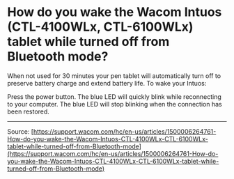 # How do you wake the Wacom Intuos (CTL-4100WLx, CTL-6100WLx) tablet while turned off from Bluetooth mode?

When not used for 30 minutes your pen tablet will automatically turn off to preserve battery charge and extend battery life. To wake your Intuos:

Press the power button.
The blue LED will quickly blink while reconnecting to your computer.
The blue LED will stop blinking when the connection has been restored.

---
Source: [https://support.wacom.com/hc/en-us/articles/1500006264761-How-do-you-wake-the-Wacom-Intuos-CTL-4100WLx-CTL-6100WLx-tablet-while-turned-off-from-Bluetooth-mode](https://support.wacom.com/hc/en-us/articles/1500006264761-How-do-you-wake-the-Wacom-Intuos-CTL-4100WLx-CTL-6100WLx-tablet-while-turned-off-from-Bluetooth-mode)
